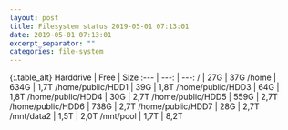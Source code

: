 ```yaml
---
layout: post
title: Filesystem status 2019-05-01 07:13:01
date: 2019-05-01 07:13:01
excerpt_separator: ""
categories: file-system
---
```

{:.table_alt}
Harddrive | Free | Size
:--- | ---: | ---:
/ | 27G | 37G
/home | 634G | 1,7T
/home/public/HDD1 | 39G | 1,8T
/home/public/HDD3 | 64G | 1,8T
/home/public/HDD4 | 30G | 2,7T
/home/public/HDD5 | 559G | 2,7T
/home/public/HDD6 | 738G | 2,7T
/home/public/HDD7 | 28G | 2,7T
/mnt/data2 | 1,5T | 2,0T
/mnt/pool | 1,7T | 8,2T
